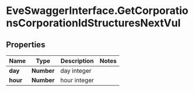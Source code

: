 # EveSwaggerInterface.GetCorporationsCorporationIdStructuresNextVul

## Properties
Name | Type | Description | Notes
------------ | ------------- | ------------- | -------------
**day** | **Number** | day integer | 
**hour** | **Number** | hour integer | 


